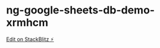 # ng-google-sheets-db-demo-xrmhcm

[Edit on StackBlitz ⚡️](https://stackblitz.com/edit/ng-google-sheets-db-demo-xrmhcm)